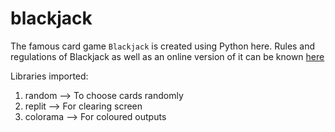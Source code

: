 # blackjack
The famous card game `Blackjack` is created using Python here. Rules and regulations of Blackjack as well as an online version of it can be known [here](https://www.arkadium.com/games/blackjack/)

Libraries imported:
  1. random   -->   To choose cards randomly
  2. replit   -->   For clearing screen
  3. colorama -->   For coloured outputs
  

